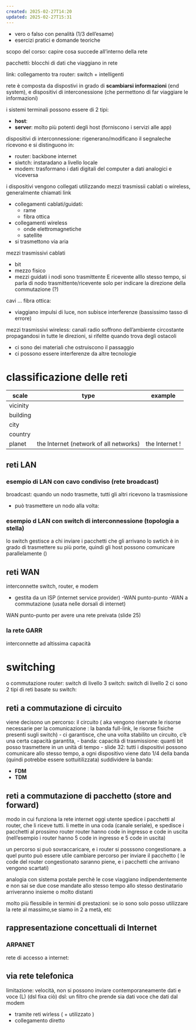 ```yaml
---
created: 2025-02-27T14:20
updated: 2025-02-27T15:31
---
```

- vero o falso con penalità (1/3 dell’esame)
- esercizi pratici e domande teoriche


scopo del corso: capire cosa succede all’interno della rete

pacchetti: blocchi di dati che viaggiano in rete

link: collegamento tra 
router: switch + intelligenti

rete è composta da dispostivi in grado di **scambiarsi informazioni** (end system), e dispositivi di interconessione (che permettono di far viaggiare le informazioni)

i sistemi terminali possono essere di 2 tipi:
- **host**:
- **server**: molto più potenti degli host (forniscono i servizi alle app)


dispositivi di interconnessione: rigenerano/modificano il segnaleche ricevono e si distinguono in:
- router: backbone internet
- siwtch: instaradano a livello locale
- modem: trasformano i dati digitali del computer a dati analogici e viceversa

i dispositivi vengono collegati utilizzando mezzi trasmissii cablati o wireless, generalmente chiamati link
- collegamenti cablati/guidati:
	- rame
	- fibra ottica
- collegamenti wireless
	- onde elettromagnetiche
	- satellite
- si trasmettono via aria


mezzi trasmissivi cablati
- bit
- mezzo fisico
- mezzi guidati
i nodi sono trasmittente E ricevente alllo stesso tempo, si parla di nodo trasmittente/ricevente solo per indicare la direzione della commutazione (?)

cavi …
fibra ottica: 
- viaggiano impulsi di luce, non subisce interferenze (bassissimo tasso di errore)

mezzi trasmissivi wireless:
canali radio
soffrono dell’ambiente circostante
propagandosi in tutte le direzioni, si rifeltte quando trova degli ostacoli
- ci sono dei materiali che ostruiscono il passaggio 
- ci possono essere interferenze da altre tecnologie

# classificazione delle reti

| scale    | type                                   | example        |
| -------- | -------------------------------------- | -------------- |
| vicinity |                                        |                |
| building |                                        |                |
| city     |                                        |                |
| country  |                                        |                |
| planet   | the Internet (network of all networks) | the Internet ! |

## reti LAN
### esempio di LAN con cavo condiviso (rete broadcast)
broadcast: quando un nodo trasmette, tutti gli altri ricevono la trasmissione
- può trasmettere un nodo alla volta: 
### esempio d LAN con switch di interconnessione (topologia a stella)
lo switch gestisce a chi inviare i pacchetti che gli arrivano 
lo swtich è in grado di trasmettere su più porte, quindi gli host possono comunicare parallelamente ()

## reti WAN
interconnette switch, router, e modem
- gestita da un ISP (internet service provider)
-WAN punto-punto
-WAN a commutazione (usata nelle dorsali di internet)

WAN punto-punto per avere una rete preivata (slide 25)

### la rete GARR
interconnette ad altissima capacità 

# switching
o commutazione
router: switch di livello 3
switch: switch di livello 2
ci sono 2 tipi di reti basate su switch:
## reti a commutazione di circuito
viene decisono un percorso: il circuito ( aka vengono riservate le risorse necessarie per la comunicazione : la banda full-link, le risorse fisiche presenti sugli switch)
	- ci garantisce, che una volta stabilito un circuito, c’è una certa capacità garantita, 
	- banda: capacità di trasmissione: quanti bit posso trasmettere in un unità di tempo
	- slide 32: tutti i dispositivi possono comunicare allo stesso tempo, a ogni dispositivo viene dato 1/4 della banda (quindi potrebbe essere sottuitilizzata)
suddividere la banda: 
- **FDM**
- **TDM**

## reti a commutazione di pacchetto (store and forward)
modo in cui funziona la rete internet oggi 
utente spedice i pacchetti al router, che li riceve tutti. li mette in una coda (canale seriale), e spedisce i pacchetti al prossimo router
router hanno code in ingresso e code in uscita (nell’esempio i router hanno 5 code in ingresso e 5 code in uscita)

un percorso si può sovraccaricare, e i router si posssono congestionare. a quel punto può essere utile cambiare percorso per inviare il pacchetto ( le code del router congestionato saranno piene, e i pacchetti che arrivano vengono scartati)

analogia con sistema postale perchè le cose viaggiano indipendentemente e non sai se due cose mandate allo stesso tempo allo stesso destinatario arriveranno insieme o molto distanti

molto più flessibile in termini di prestazioni: se io sono solo posso utilizzare la rete al massimo,se siamo in 2 a metà, etc

## rappresentazione concettuali di Internet
### ARPANET

rete di accesso a internet: 
## via rete telefonica
limitazione: velocità, non si possono inviare contemporaneamente dati e voce (L) (dsl fixa ciò)
dsl: un filtro che prende sia dati voce che dati dal modem

- tramite reti wirless ( + utilizzato )
- collegamento diretto